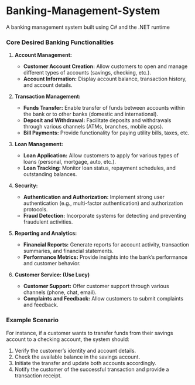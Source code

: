 # Banking-Management-System
A banking management system built using C# and the .NET runtime

### Core Desired Banking Functionalities

1. **Account Management:**
   - **Customer Account Creation:** Allow customers to open and manage different types of accounts (savings, checking, etc.).
   - **Account Information:** Display account balance, transaction history, and account details.

2. **Transaction Management:**
   - **Funds Transfer:** Enable transfer of funds between accounts within the bank or to other banks (domestic and international).
   - **Deposit and Withdrawal:** Facilitate deposits and withdrawals through various channels (ATMs, branches, mobile apps).
   - **Bill Payments:** Provide functionality for paying utility bills, taxes, etc.

3. **Loan Management:**
   - **Loan Application:** Allow customers to apply for various types of loans (personal, mortgage, auto, etc.).
   - **Loan Tracking:** Monitor loan status, repayment schedules, and outstanding balances.

4. **Security:**
   - **Authentication and Authorization:** Implement strong user authentication (e.g., multi-factor authentication) and authorization protocols.
   - **Fraud Detection:** Incorporate systems for detecting and preventing fraudulent activities.
     
5. **Reporting and Analytics:**
   - **Financial Reports:** Generate reports for account activity, transaction summaries, and financial statements.
   - **Performance Metrics:** Provide insights into the bank’s performance and customer behavior.
     
6. **Customer Service: (Use Lucy)**
   - **Customer Support:** Offer customer support through various channels (phone, chat, email).
   - **Complaints and Feedback:** Allow customers to submit complaints and feedback.


### Example Scenario

For instance, if a customer wants to transfer funds from their savings account to a checking account, the system should:
1. Verify the customer’s identity and account details.
2. Check the available balance in the savings account.
3. Initiate the transfer and update both accounts accordingly.
4. Notify the customer of the successful transaction and provide a transaction receipt.
